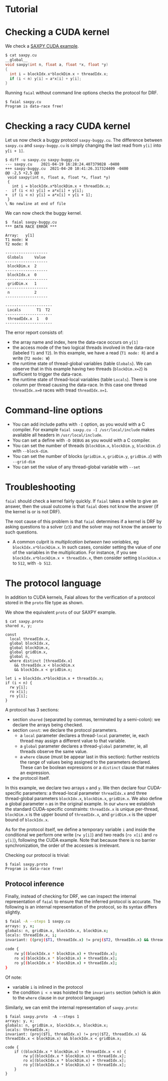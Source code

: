 # Tutorial

# Checking a CUDA kernel

We check a [SAXPY CUDA example](https://developer.nvidia.com/blog/easy-introduction-cuda-c-and-c/).

```c
$ cat saxpy.cu
__global__
void saxpy(int n, float a, float *x, float *y)
{
  int i = blockIdx.x*blockDim.x + threadIdx.x;
  if (i < n) y[i] = a*x[i] + y[i];
}
```

Running `faial` without command line options checks the protocol for DRF.

```
$ faial saxpy.cu
Program is data-race free!
```


# Checking a racy CUDA kernel

Let us now check a buggy protocol `saxpy-buggy.cu`. The difference between
`saxpy.cu` and `saxpy-buggy.cu` is simply changing the last read from `y[i]`
into `y[i + 1]`.


```
$ diff -u saxpy.cu saxpy-buggy.cu 
--- saxpy.cu	2021-04-19 16:28:24.407379028 -0400
+++ saxpy-buggy.cu	2021-04-20 10:41:26.317324409 -0400
@@ -2,5 +2,5 @@
 void saxpy(int n, float a, float *x, float *y)
 {
   int i = blockIdx.x*blockDim.x + threadIdx.x;
-  if (i < n) y[i] = a*x[i] + y[i];
+  if (i < n) y[i] = a*x[i] + y[i + 1];
 }
\ No newline at end of file
```


We can now check the buggy kernel.

```
$  faial saxpy-buggy.cu 
*** DATA RACE ERROR ***

Array:   y[1]
T1 mode: W
T2 mode: R

-------------------
 Globals     Value 
-------------------
 blockDim.x  2 
-------------------
 blockIdx.x  0 
-------------------
 gridDim.x   1 
-------------------
 n           2 
-------------------

---------------------
 Locals       T1  T2 
---------------------
 threadIdx.x  1   0 
---------------------
```

The error report consists of:
 * the array name and index, here the data-race occurs on `y[1]`
 * the access mode of the two logical threads involved in the data-race (labeled `T1` and `T2`). In this example, we have a read (`T1 mode: R`) and a write (`T2 mode: W`)
 * the runtime state of thread-global variables (table `Globals`). We can
   observe that in this example having two threads (`blockDim.x=2`) is
   sufficient to trigger the data-race.
 * the runtime state of thread-local variables (table `Locals`). There is one
   column per thread causing the data-race. In this case one thread
   `threadIdx.x=0` races with tread `threadIdx.x=1`.

# Command-line options

* You can add include paths with `-I` option, as you would with a C compiler. For example `faial saxpy.cu -I /usr/local/include` makes available all headers in `/usr/local/include`.
* You can set a define with `-D DEBUG` as you would with a C compiler.
* You can set the number of threads (`blockDim.x`, `blockDim.y`, `blockDim.z`) with `--block-dim`.
* You can set the number of blocks (`gridDim.x`, `gridDim.y`, `gridDim.z`) with `--grid-dim`
* You can set the value of any thread-global variable with `--set`

# Troubleshooting

`faial` should check a kernel fairly quickly. If `faial` takes a while to give an answer, then the usual outcome is that `faial` does not know the answer (if the kernel is or is not DRF).

The root cause of this problem is that `faial` determines if a kernel is DRF by asking questions to a solver (`z3`) and the solver may not know the answer to such questions.

* A common culprit is *multiplication between two variables*, eg `blockIdx.x*blockDim.x`. In such cases, consider setting the value of *one* of the variables in the multiplication. For instance, if you see `blockIdx.x*blockDim.x + threadIdx.x`, then consider setting `blockDim.x` to `512`, with `-b 512`.


# The protocol language

In addition to CUDA kernels, Faial allows for the verification
of a protocol stored in the `proto` file type as shown.

We show the equivalent `proto` of our SAXPY example.


```
$ cat saxpy.proto
shared x, y;

const
  local threadIdx.x,
  global blockIdx.x,
  global blockDim.x,
  global gridDim.x,
  global n,
  where distinct [threadIdx.x]
    && threadIdx.x < blockDim.x
    && blockIdx.x < gridDim.x;

let i = blockIdx.x*blockDim.x + threadIdx.x;
if (i < n) {
  rw y[i];
  ro x[i];
  ro y[i];
}
```

A protocol has 3 sections:
* section `shared` (separated by commas, terminated by a semi-colon): we declare the arrays being checked.
* section `const`: we declare the protocol parameters.
    * a `local` parameter declares
  a thread-`local` parameter, ie, each thread may assign a different value to that variable.
    * a `global` parameter declares a thread-`global` parameter, ie, all threads observe the same value.
    * a `where` clause (must be appear last in this section): further restricts the range of values being assigned to the parameters declared. These can be boolean expressions
    or a `distinct` clause that makes an expression.
* the protocol itself.

In this example, we declare two arrays `x` and `y`. We then declare four
CUDA-specific parameters: a thread-local parameter `threadIdx.x` and three
thread-global parameters `blockIdx.x`, `blockDim.x`, `gridDim.x`. We also define
a global parameter `n` as in the original example. In our `where` we establish
the standard CUDA-specific constraints: `threadIdx.x` is unique per-thread,
`blockDim.x` is the upper bound of `threadIdx.x`, and `gridDim.x` is the upper
bound of `blockIdx.x`.

As for the protocol itself, we define a temporary variable `i` and inside the
conditional we perform one write (`rw y[i]`) and two reads (`ro x[i]` and `ro
y[i]`), following the CUDA example. Note that because there is no barrier
synchronization, the order of the accesses is irrelevant.

Checking our protocol is trivial:
```
$ faial saxpy.proto 
Program is data-race free!
```

## Protocol inference

Finally, instead of checking for DRF, we can inspect the internal representation
of `faial` to ensure that the inferred protocol is accurate. The following is an
internal representation of the protocol, so its syntax differs slightly.

```bash
$ faial -A --steps 1 saxpy.cu 
arrays: y, x;
globals: n, gridDim.x, blockIdx.x, blockDim.x;
locals: threadIdx.x, i;
invariant: ((proj($T1, threadIdx.x) != proj($T2, threadIdx.x) && threadIdx.x < blockDim.x) && blockIdx.x < gridDim.x) && (blockIdx.x * blockDim.x) + threadIdx.x < n;

code {
    rw y[(blockIdx.x * blockDim.x) + threadIdx.x];
    ro x[(blockIdx.x * blockDim.x) + threadIdx.x];
    ro y[(blockIdx.x * blockDim.x) + threadIdx.x];
}
```
Of note:
* variable `i` is inlined in the protocol
* the condition `i < n` was hoisted to the `invariants` section (which is akin to the `where` clause in our protocol language)

Similarly, we can emit the internal representation of `saxpy.proto`:

```
$ faial saxpy.proto  -A --steps 1
arrays: y, x;
globals: n, gridDim.x, blockIdx.x, blockDim.x;
locals: threadIdx.x;
invariant: (proj($T1, threadIdx.x) != proj($T2, threadIdx.x) && threadIdx.x < blockDim.x) && blockIdx.x < gridDim.x;

code {
    if ((blockIdx.x * blockDim.x) + threadIdx.x < n) {
        rw y[(blockIdx.x * blockDim.x) + threadIdx.x];
        ro x[(blockIdx.x * blockDim.x) + threadIdx.x];
        ro y[(blockIdx.x * blockDim.x) + threadIdx.x];
    }
}
```
